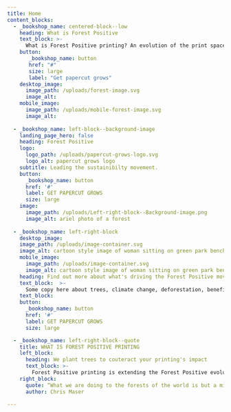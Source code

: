 ```yaml
---
title: Home
content_blocks:
  - _bookshop_name: centered-block--low
    heading: What is Forest Positive
    text_block: >-
      What is Forest Positive printing? An evolution of the print space, putting but back more trees than get pulped into printer paper. Doing what’s right for the environment.
    button: 
       _bookshop_name: button
       href: "#"
       size: large
       label: "Get papercut grows"
    desktop_image: 
      image_path: /uploads/forest-image.svg
      image_alt: 
    mobile_image:
      image_path: /uploads/mobile-forest-image.svg
      image_alt: 
  
  - _bookshop_name: left-block--background-image
    landing_page_hero: false
    heading: Forest Positive
    logo:
      logo_path: /uploads/papercut-grows-logo.svg
      logo_alt: papercut grows logo
    subtitle: Leading the sustainibilty movement.
    button:
      _bookshop_name: button
      href: '#'
      label: GET PAPERCUT GROWS
      size: large
    image:
      image_path: /uploads/Left-right-block--Background-image.png
      image_alt: ariel photo of a forest
  
  - _bookshop_name: left-right-block
    desktop_image: 
    image_path: /uploads/image-container.svg
    image_alt: cartoon style image of woman sitting on green park bench with a black and grey dog
    mobile_image: 
      image_path: /uploads/image-container.svg
      image_alt: cartoon style image of woman sitting on green park bench with a black and grey dog
    heading: Find out more about what's driving the Forest Positive movement
    text_block:  >-
      Some copy here about trees, climate change, deforestation, benefits of planting and/or similar. It shouldn’t be too long, as we expect this section to not be more than this amount of lines. But there’s room for a bit more. Maybe another line.
    text_block: 
    button: 
      _bookshop_name: button
      href: '#'
      label: GET PAPERCUT GROWS
      size: large

  - _bookshop_name: left-right-block--quote
    title: WHAT IS FOREST POSITIVE PRINTING
    left_block:
      heading: We plant trees to couteract your printing's impact
      text_block: >-
        Forest Positive printing is extending the Forest Positive evolution into the print space. It allows organisations to actively contribute to more trees being planted than those pulped into printing paper. Forest Positive printing moves beyond reducing waste and transforms essential business printing from a negative environmental footprint to a positive force for reforestation and ecological renewal.
    right_block:
      quote: “What we are doing to the forests of the world is but a mirror reflection of what we are doing to ourselves and to one another.” 
      author: Chris Maser

---
```



